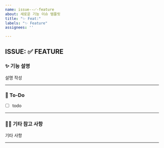 ```yaml
---
name: issue--✅-feature
about: 새로운 기능 이슈 템플릿
title: "✨ Feat:"
labels: "✨ Feature"
assignees: ''

---
```


## ISSUE: ✅ FEATURE

### ✨ 기능 설명

설명 작성

---

### 📌 To-Do

- [ ] todo

---

### 🙌🏻 기타 참고 사항

기타 사항

---

